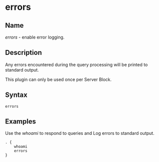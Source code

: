 # errors

## Name

*errors* - enable error logging.

## Description

Any errors encountered during the query processing will be printed to standard output.

This plugin can only be used once per Server Block.

## Syntax

~~~
errors
~~~

## Examples

Use the *whoami* to respond to queries and Log errors to standard output.

~~~ corefile
. {
    whoami
    errors
}
~~~
